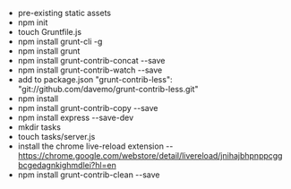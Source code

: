 - pre-existing static assets
- npm init
- touch Gruntfile.js
- npm install grunt-cli -g
- npm install grunt
- npm install grunt-contrib-concat --save
- npm install grunt-contrib-watch  --save
- add to package.json "grunt-contrib-less": "git://github.com/davemo/grunt-contrib-less.git"
- npm install
- npm install grunt-contrib-copy --save
- npm install express --save-dev
- mkdir tasks
- touch tasks/server.js
- install the chrome live-reload extension
-- https://chrome.google.com/webstore/detail/livereload/jnihajbhpnppcggbcgedagnkighmdlei?hl=en
- npm install grunt-contrib-clean --save
